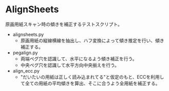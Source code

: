 # AlignSheets

原画用紙スキャン時の傾きを補正するテストスクリプト。

* alignsheets.py
  * 原画用紙の縦線横線を抽出し、ハフ変換によって傾き推定を行い、傾き補正する。
* pegalign.py
  * 両端ペグ穴を認識して、水平になるよう傾き補正を行う。
  * 中央ペグ穴を認識して水平方向中央揃えを行う。
* align_ecc.py
  * "だいたいの用紙は正しく読み込まれてる"と仮定のもと、ECCを利用して全ての用紙の平均傾きを算出、そこに合うよう全用紙を補正する。
